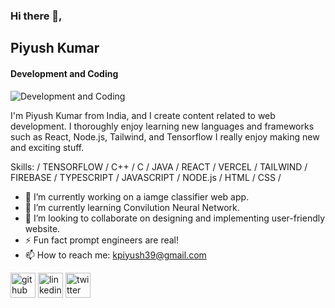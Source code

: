 ### Hi there 👋, <h2>Piyush Kumar</h2>
#### Development and Coding
![Development and Coding](https://pbs.twimg.com/profile_banners/1552087092326309888/1658886539/1500x500)

I'm Piyush Kumar from India, and I create content related to web development. I thoroughly enjoy learning new languages and frameworks such as React, Node.js, Tailwind, and Tensorflow
I really enjoy making new and exciting stuff. 

Skills: / TENSORFLOW / C++ / C / JAVA / REACT / VERCEL / TAILWIND / FIREBASE / TYPESCRIPT / JAVASCRIPT / NODE.js / HTML / CSS /  

- 🔭 I’m currently working on a iamge classifier web app. 
- 🌱 I’m currently learning Convilution Neural Network.
- 👯 I’m looking to collaborate on designing and implementing user-friendly website.
- ⚡ Fun fact prompt engineers are real!
- 📫 How to reach me: kpiyush39@gmail.com


[<img src='https://cdn.jsdelivr.net/npm/simple-icons@3.0.1/icons/github.svg' alt='github' height='40'>](https://github.com/https://github.com/pyshkumar) 
[<img src='https://cdn.jsdelivr.net/npm/simple-icons@3.0.1/icons/linkedin.svg' alt='linkedin' height='40'>](https://www.linkedin.com/in/linkedin.com/in/piyush---kumar/)  [<img src='https://cdn.jsdelivr.net/npm/simple-icons@3.0.1/icons/twitter.svg' alt='twitter' height='40'>](https://twitter.com/https://twitter.com/Piyush_kmar)  


